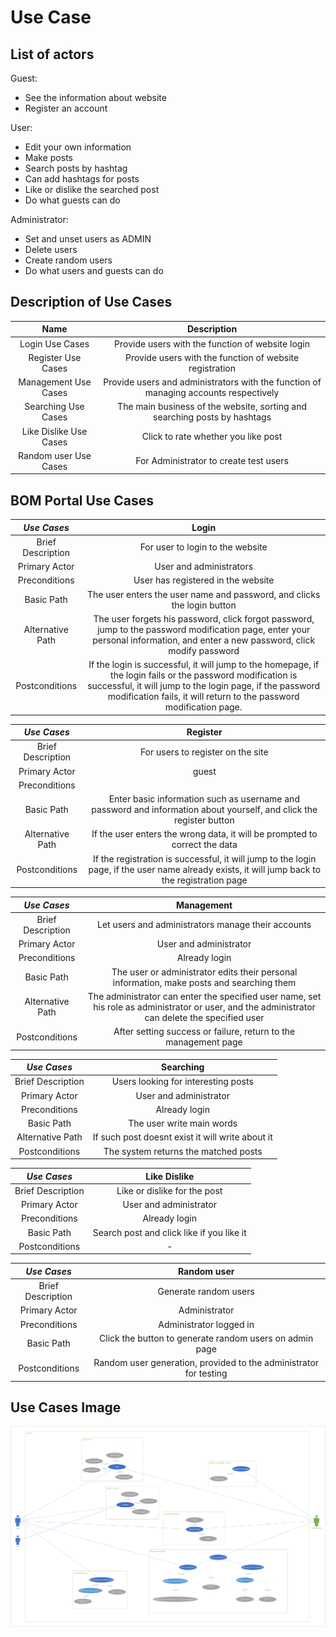 # Use Case

## List of actors
Guest:
* See the information about website
* Register an account   

User:
* Edit your own information
* Make posts
* Search posts by hashtag
* Can add hashtags for posts
* Like or dislike the searched post
* Do what guests can do  

Administrator:
* Set and unset users as ADMIN
* Delete users
* Create random users
* Do what users and guests can do

## Description of Use Cases

|        Name       | Description |
| :----------------:| :----: |
| Login Use Cases      | Provide users with the function of website login |
| Register Use Cases   | Provide users with the function of website registration | 
| Management Use Cases | Provide users and administrators with the function of managing accounts respectively |
| Searching Use Cases  | The main business of the website, sorting and searching posts by hashtags |
| Like Dislike Use Cases  | Click to rate whether you like post |
| Random user Use Cases  | For Administrator to create test users |

## BOM Portal Use Cases
|        *Use Cases*       | Login  |
| :----------------:| :----: |
| Brief Description | For user to login to the website |
| Primary Actor     | User and administrators | 
| Preconditions     | User has registered in the website |
| Basic Path        | The user enters the user name and password, and clicks the login button |
| Alternative Path  | The user forgets his password, click forgot password, jump to the password modification page, enter your personal information, and enter a new password, click modify password |
| Postconditions    | If the login is successful, it will jump to the homepage, if the login fails or the password modification is successful, it will jump to the login page, if the password modification fails, it will return to the password modification page. |

|        *Use Cases*       | Register |
| :----------------:| :----: |
| Brief Description | For users to register on the site |
| Primary Actor     | guest | 
| Preconditions     |  |
| Basic Path        | Enter basic information such as username and password and information about yourself, and click the register button |
| Alternative Path  | If the user enters the wrong data, it will be prompted to correct the data  |
| Postconditions    | If the registration is successful, it will jump to the login page, if the user name already exists, it will jump back to the registration page |

|        *Use Cases*       | Management |
| :----------------:| :----: |
| Brief Description | Let users and administrators manage their accounts |
| Primary Actor     | User and administrator | 
| Preconditions     | Already login |
| Basic Path        | The user or administrator edits their personal information, make posts and searching them |
| Alternative Path  | The administrator can enter the specified user name, set his role as administrator or user, and the administrator can delete the specified user |
| Postconditions    | After setting success or failure, return to the management page |

|        *Use Cases*       | Searching |
| :----------------:| :----: |
| Brief Description | Users looking for interesting posts |
| Primary Actor     | User and administrator | 
| Preconditions     | Already login |
| Basic Path        | The user write main words |
| Alternative Path  | If such post doesnt exist it will write about it |
| Postconditions    | The system returns the matched posts |

|        *Use Cases*       | Like Dislike |
| :----------------:| :----: |
| Brief Description | Like or dislike for the post |
| Primary Actor     | User and administrator | 
| Preconditions     | Already login |
| Basic Path        | Search post and click like if you like it |
| Postconditions  | - |


|        *Use Cases*       | Random user |
| :----------------:| :----: |
| Brief Description | Generate random users |
| Primary Actor     | Administrator | 
| Preconditions     | Administrator logged in |
| Basic Path        | Click the button to generate random users on admin page |
| Postconditions    | Random user generation, provided to the administrator for testing |

## Use Cases Image
![Alt Image](UseCases.png)  